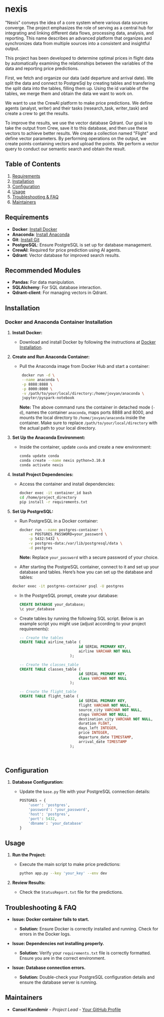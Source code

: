 # nexis

"Nexis" conveys the idea of a core system where various data sources converge. The project emphasizes the role of serving as a central hub for integrating and linking different data flows, processing data, analysis, and reporting. This name describes an advanced platform that organizes and synchronizes data from multiple sources into a consistent and insightful output.

This project has been developed to determine optimal prices in flight data by automatically examining the relationships between the variables of the data and reporting price predictions.

First, we fetch and organize our data (add departure and arrival date). We split the data and connect to PostgreSql by creating tables and transfering the split data into the tables, filling them up. Using the id variable of the tables, we merge them and obtain the data we want to work on.

We want to use the CrewAI platform to make price predictions. We define agents (analyst, writer) and their tasks (research_task, writer_task) and create a crew to get the results.

To improve the results, we use the vector database Qdrant. Our goal is to take the output from Crew, save it to this database, and then use these vectors to achieve better results. We create a collection named "Flight" and define vector parameters. By performing operations on the output, we create points containing vectors and upload the points. We perform a vector query to conduct our semantic search and obtain the result.


## Table of Contents

1. [Requirements](#requirements)
2. [Installation](#installation)
3. [Configuration](#configuration)
4. [Usage](#usage)
5. [Troubleshooting & FAQ](#troubleshooting--faq)
6. [Maintainers](#maintainers)

## Requirements

- **Docker**: [Install Docker](https://docs.docker.com/get-docker/)
- **Anaconda**: [Install Anaconda](https://docs.anaconda.com/anaconda/install/)
- **Git**: [Install Git](https://git-scm.com/book/en/v2/Getting-Started-Installing-Git)
- **PostgreSQL**: Ensure PostgreSQL is set up for database management.
- **CrewAI**: Required for price prediction using AI agents.
- **Qdrant**: Vector database for improved search results.

## Recommended Modules

- **Pandas**: For data manipulation.
- **SQLAlchemy**: For SQL database interaction.
- **Qdrant-client**: For managing vectors in Qdrant.

## Installation

### Docker and Anaconda Container Installation

1. **Install Docker:**
   - Download and install Docker by following the instructions at [Docker Installation](https://docs.docker.com/get-docker/).

2. **Create and Run Anaconda Container:**
   - Pull the Anaconda image from Docker Hub and start a container:

       ```bash
        docker run -d \
        --name anaconda \
        -p 8888:8888 \
        -p 8000:8000 \
        -v /path/to/your/local/directory:/home/jovyan/anaconda \
        jupyter/pyspark-notebook
     ```

     **Note:** The above command runs the container in detached mode (`-d`), names the container `anaconda`, maps ports 8888 and 8000, and mounts the local directory to `/home/jovyan/anaconda` inside the container. Make sure to replace `/path/to/your/local/directory` with the actual path to your local directory.


3. **Set Up the Anaconda Environment:**
   - Inside the container, update `conda` and create a new environment:

     ```bash
     conda update conda
     conda create --name nexis python=3.10.8
     conda activate nexis
     ```

4. **Install Project Dependencies:**
   - Access the container and install dependencies:

     ```bash
     docker exec -it container_id bash
     cd /home/project_directory
     pip install -r requirements.txt
     ```

5. **Set Up PostgreSQL:**
   - Run PostgreSQL in a Docker container:

     ```bash
     docker run --name postgres-container \
         -e POSTGRES_PASSWORD=your_password \
         -p 5432:5432 \
         -v postgres-data:/var/lib/postgresql/data \
         -d postgres
     ```

     **Note:** Replace `your_password` with a secure password of your choice.

    - After starting the PostgreSQL container, connect to it and set up your database and tables. Here’s how you can set up the database and tables:

     ```bash
     docker exec -it postgres-container psql -U postgres
     ```

   - In the PostgreSQL prompt, create your database:

     ```sql
     CREATE DATABASE your_database;
     \c your_database
     ```

   - Create tables by running the following SQL script. Below is an example script you might use (adjust according to your project requirements):

     ```sql
     -- Create the tables
     CREATE TABLE airline_table (
                                id SERIAL PRIMARY KEY,
                                airline VARCHAR NOT NULL
                            );

     -- Create the classes_table
     CREATE TABLE classes_table (
                                id SERIAL PRIMARY KEY,
                                class VARCHAR NOT NULL
                            );

     -- Create the flight_table
     CREATE TABLE flight_table (
                                id SERIAL PRIMARY KEY,
                                flight VARCHAR NOT NULL,
                                source_city VARCHAR NOT NULL,
                                stops VARCHAR NOT NULL,
                                destination_city VARCHAR NOT NULL,
                                duration FLOAT,
                                days_left INTEGER,
                                price INTEGER,
                                departure_date TIMESTAMP,
                                arrival_date TIMESTAMP
                            );
                            
    ```
    
## Configuration

1. **Database Configuration:**
   - Update the `base.py` file with your PostgreSQL connection details:

     ```python
     POSTGRES = {
         'user': 'postgres',
         'password': 'your_password',
         'host': 'postgres',
         'port': 5432,
         'dbname': 'your_database'
     }
     ```
     
## Usage

1. **Run the Project:**
   - Execute the main script to make price predictions:

     ```bash
     python app.py --key 'your_key' --env dev
     ```

2. **Review Results:**
   - Check the `StatusReport.txt` file for the predictions.

## Troubleshooting & FAQ

- **Issue: Docker container fails to start.**
  - **Solution:** Ensure Docker is correctly installed and running. Check for errors in the Docker logs.

- **Issue: Dependencies not installing properly.**
  - **Solution:** Verify your `requirements.txt` file is correctly formatted. Ensure you are in the correct environment.

- **Issue: Database connection errors.**
  - **Solution:** Double-check your PostgreSQL configuration details and ensure the database server is running.

## Maintainers

- **Cansel Kandemir** - *Project Lead* - [Your GitHub Profile](https://github.com/Canselll/nexis)


